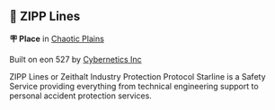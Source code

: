 ## 🌟 ZIPP Lines

**🪧 Place** in [Chaotic Plains](<https://zeithalt.github.io/r/chaotic_plains.html>)

Built on eon 527 by [Cybernetics Inc](<https://zeithalt.github.io/r/cybernetics_inc.html>)

ZIPP Lines or Zeithalt Industry Protection Protocol Starline is a Safety Service providing everything from technical engineering support to personal accident protection services.

